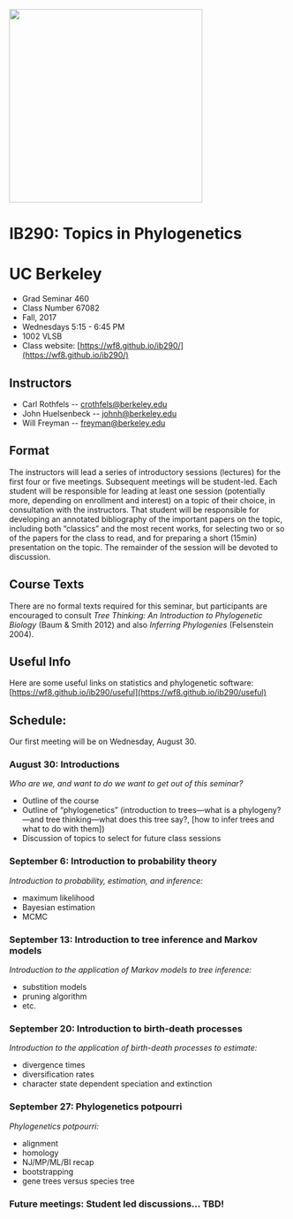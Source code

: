 <img src="http://willfreyman.org/assets/img/onag_big1.jpg" width="350" />

# IB290: Topics in Phylogenetics
# UC Berkeley

* Grad Seminar 460
* Class Number 67082
* Fall, 2017
* Wednesdays 5:15 - 6:45 PM
* 1002 VLSB
* Class website: [https://wf8.github.io/ib290/](https://wf8.github.io/ib290/)

## Instructors

* Carl Rothfels -- crothfels@berkeley.edu
* John Huelsenbeck -- johnh@berkeley.edu
* Will Freyman -- freyman@berkeley.edu

## Format 

The instructors will lead a series of introductory sessions (lectures) for the first four or five meetings. Subsequent meetings will be student-led. Each student will be responsible for leading at least one session (potentially more, depending on enrollment and interest) on a topic of their choice, in consultation with the instructors. That student will be responsible for developing an annotated bibliography of the important papers on the topic, including both “classics” and the most recent works, for selecting two or so of the papers for the class to read, and for preparing a short (15min) presentation on the topic. The remainder of the session will be devoted to discussion.

## Course Texts 

There are no formal texts required for this seminar, but participants are encouraged to consult *Tree Thinking: An Introduction to Phylogenetic Biology* (Baum & Smith 2012) and also *Inferring Phylogenies* (Felsenstein 2004).

## Useful Info

Here are some useful links on statistics and phylogenetic software: [https://wf8.github.io/ib290/useful](https://wf8.github.io/ib290/useful)

## Schedule:

Our first meeting will be on Wednesday, August 30.

### August 30: Introductions

*Who are we, and want to do we want to get out of this seminar?*
* Outline of the course
* Outline of “phylogenetics” (introduction to trees—what is a phylogeny?—and tree thinking—what does this tree say?, [how to infer trees and what to do with them])
* Discussion of topics to select for future class sessions

### September 6: Introduction to probability theory

*Introduction to probability, estimation, and inference:*
* maximum likelihood
* Bayesian estimation
* MCMC

### September 13: Introduction to tree inference and Markov models

*Introduction to the application of Markov models to tree inference:*
* substition models
* pruning algorithm
* etc.

### September 20: Introduction to birth-death processes

*Introduction to the application of birth-death processes to estimate:*
* divergence times
* diversification rates
* character state dependent speciation and extinction


### September 27: Phylogenetics potpourri

*Phylogenetics potpourri:* 
* alignment
* homology
* NJ/MP/ML/BI recap
* bootstrapping
* gene trees versus species tree

### Future meetings: Student led discussions... TBD!




